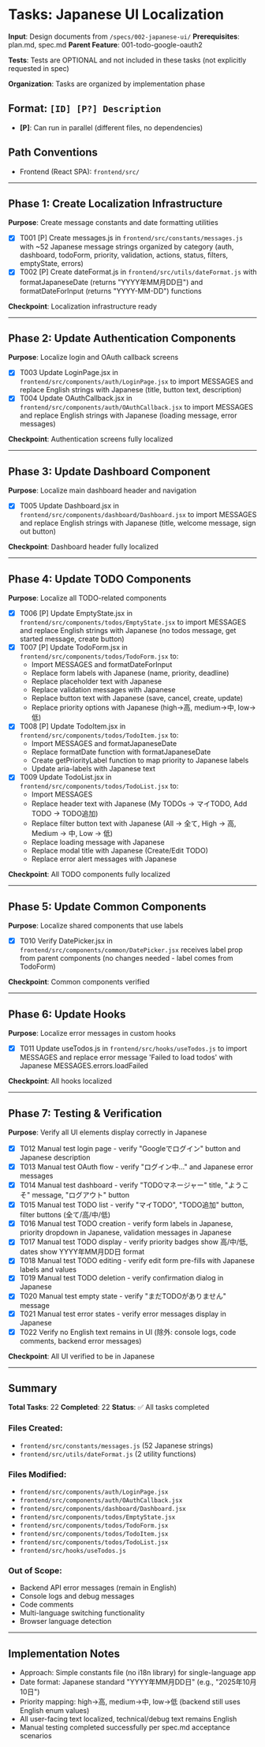 # Tasks: Japanese UI Localization

**Input**: Design documents from `/specs/002-japanese-ui/`
**Prerequisites**: plan.md, spec.md
**Parent Feature**: 001-todo-google-oauth2

**Tests**: Tests are OPTIONAL and not included in these tasks (not explicitly requested in spec)

**Organization**: Tasks are organized by implementation phase

## Format: `[ID] [P?] Description`
- **[P]**: Can run in parallel (different files, no dependencies)

## Path Conventions
- Frontend (React SPA): `frontend/src/`

---

## Phase 1: Create Localization Infrastructure

**Purpose**: Create message constants and date formatting utilities

- [X] T001 [P] Create messages.js in `frontend/src/constants/messages.js` with ~52 Japanese message strings organized by category (auth, dashboard, todoForm, priority, validation, actions, status, filters, emptyState, errors)
- [X] T002 [P] Create dateFormat.js in `frontend/src/utils/dateFormat.js` with formatJapaneseDate (returns "YYYY年MM月DD日") and formatDateForInput (returns "YYYY-MM-DD") functions

**Checkpoint**: Localization infrastructure ready

---

## Phase 2: Update Authentication Components

**Purpose**: Localize login and OAuth callback screens

- [X] T003 Update LoginPage.jsx in `frontend/src/components/auth/LoginPage.jsx` to import MESSAGES and replace English strings with Japanese (title, button text, description)
- [X] T004 Update OAuthCallback.jsx in `frontend/src/components/auth/OAuthCallback.jsx` to import MESSAGES and replace English strings with Japanese (loading message, error messages)

**Checkpoint**: Authentication screens fully localized

---

## Phase 3: Update Dashboard Component

**Purpose**: Localize main dashboard header and navigation

- [X] T005 Update Dashboard.jsx in `frontend/src/components/dashboard/Dashboard.jsx` to import MESSAGES and replace English strings with Japanese (title, welcome message, sign out button)

**Checkpoint**: Dashboard header fully localized

---

## Phase 4: Update TODO Components

**Purpose**: Localize all TODO-related components

- [X] T006 [P] Update EmptyState.jsx in `frontend/src/components/todos/EmptyState.jsx` to import MESSAGES and replace English strings with Japanese (no todos message, get started message, create button)
- [X] T007 [P] Update TodoForm.jsx in `frontend/src/components/todos/TodoForm.jsx` to:
  - Import MESSAGES and formatDateForInput
  - Replace form labels with Japanese (name, priority, deadline)
  - Replace placeholder text with Japanese
  - Replace validation messages with Japanese
  - Replace button text with Japanese (save, cancel, create, update)
  - Replace priority options with Japanese (high→高, medium→中, low→低)
- [X] T008 [P] Update TodoItem.jsx in `frontend/src/components/todos/TodoItem.jsx` to:
  - Import MESSAGES and formatJapaneseDate
  - Replace formatDate function with formatJapaneseDate
  - Create getPriorityLabel function to map priority to Japanese labels
  - Update aria-labels with Japanese text
- [X] T009 Update TodoList.jsx in `frontend/src/components/todos/TodoList.jsx` to:
  - Import MESSAGES
  - Replace header text with Japanese (My TODOs → マイTODO, Add TODO → TODO追加)
  - Replace filter button text with Japanese (All → 全て, High → 高, Medium → 中, Low → 低)
  - Replace loading message with Japanese
  - Replace modal title with Japanese (Create/Edit TODO)
  - Replace error alert messages with Japanese

**Checkpoint**: All TODO components fully localized

---

## Phase 5: Update Common Components

**Purpose**: Localize shared components that use labels

- [X] T010 Verify DatePicker.jsx in `frontend/src/components/common/DatePicker.jsx` receives label prop from parent components (no changes needed - label comes from TodoForm)

**Checkpoint**: Common components verified

---

## Phase 6: Update Hooks

**Purpose**: Localize error messages in custom hooks

- [X] T011 Update useTodos.js in `frontend/src/hooks/useTodos.js` to import MESSAGES and replace error message 'Failed to load todos' with Japanese MESSAGES.errors.loadFailed

**Checkpoint**: All hooks localized

---

## Phase 7: Testing & Verification

**Purpose**: Verify all UI elements display correctly in Japanese

- [X] T012 Manual test login page - verify "Googleでログイン" button and Japanese description
- [X] T013 Manual test OAuth flow - verify "ログイン中..." and Japanese error messages
- [X] T014 Manual test dashboard - verify "TODOマネージャー" title, "ようこそ" message, "ログアウト" button
- [X] T015 Manual test TODO list - verify "マイTODO", "TODO追加" button, filter buttons (全て/高/中/低)
- [X] T016 Manual test TODO creation - verify form labels in Japanese, priority dropdown in Japanese, validation messages in Japanese
- [X] T017 Manual test TODO display - verify priority badges show 高/中/低, dates show YYYY年MM月DD日 format
- [X] T018 Manual test TODO editing - verify edit form pre-fills with Japanese labels and values
- [X] T019 Manual test TODO deletion - verify confirmation dialog in Japanese
- [X] T020 Manual test empty state - verify "まだTODOがありません" message
- [X] T021 Manual test error states - verify error messages display in Japanese
- [X] T022 Verify no English text remains in UI (除外: console logs, code comments, backend error messages)

**Checkpoint**: All UI verified to be in Japanese

---

## Summary

**Total Tasks**: 22
**Completed**: 22
**Status**: ✅ All tasks completed

### Files Created:
- `frontend/src/constants/messages.js` (52 Japanese strings)
- `frontend/src/utils/dateFormat.js` (2 utility functions)

### Files Modified:
- `frontend/src/components/auth/LoginPage.jsx`
- `frontend/src/components/auth/OAuthCallback.jsx`
- `frontend/src/components/dashboard/Dashboard.jsx`
- `frontend/src/components/todos/EmptyState.jsx`
- `frontend/src/components/todos/TodoForm.jsx`
- `frontend/src/components/todos/TodoItem.jsx`
- `frontend/src/components/todos/TodoList.jsx`
- `frontend/src/hooks/useTodos.js`

### Out of Scope:
- Backend API error messages (remain in English)
- Console logs and debug messages
- Code comments
- Multi-language switching functionality
- Browser language detection

---

## Implementation Notes

- Approach: Simple constants file (no i18n library) for single-language app
- Date format: Japanese standard "YYYY年MM月DD日" (e.g., "2025年10月10日")
- Priority mapping: high→高, medium→中, low→低 (backend still uses English enum values)
- All user-facing text localized, technical/debug text remains English
- Manual testing completed successfully per spec.md acceptance scenarios
